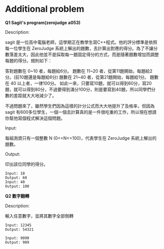 # Additional problem

**Q1 Sagit's program(zerojudge a053)**

Description:

sagit 是一位高中電腦老師，這學期正在教學生寫C++程式。他的評分標準是依照每一位學生在 ZeroJudge 系統上解出的題數，去計算出對應的得分。為了不讓分數落差太大，因此他並不是採取每一題固定得分的方式，而是隨著題數增加而調整每題的得分。規則如下：

答對題數在 0~10 者，每題給6分。
題數在 11~20 者，從第11題開始，每題給2分。(前10題還是每題給6分)
題數在 21~40 者，從第21題開始，每題給1分。
題數在 40 以上者，一律100分。
如此一來，只要寫10題，就可以得到60分，寫20題，就可以得到80分，不過要得到滿分100分，則是要寫到40題，所以同學們分數的差距就大大地減少了。 

不過問題來了，雖然學生們因為這樣的計分公式而大大地提升了及格率，但因為 sagit 有600多位學生，一個一個去計算真的是一件很吃重的工作，所以現在想請你幫他寫個程式解決這個問題。

Input:

每組測資只有一個整數 N (0<=N<=100)，代表學生在 ZeroJudge 系統上解出的題數。

Output:

印出該位同學的得分。

```
Input: 10
Output: 60
Input: 40
Output: 100
```

**Q2 數字翻轉**

Description:

輸入任意數字，並將其數字全部倒轉

```
Input: 12345
Output: 54321

Input: 9090
Output: 909
```